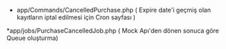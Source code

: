 * app/Commands/CancelledPurchase.php ( Expire date'i geçmiş olan kayıtların iptal edilmesi için Cron sayfası )

*app/jobs/PurchaseCancelledJob.php ( Mock Apı'den dönen sonuca göre Queue oluşturma)
